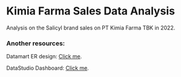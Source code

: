 #  Kimia Farma Sales Data Analysis

Analysis on the Salicyl brand sales on PT Kimia Farma TBK in 2022.

### Another resources:

Datamart ER design: [Click me](https://drive.google.com/file/d/12bTqvTK7jN3NBObzlNc_423CB8BBubtU/view?usp=sharing).

DataStudio Dashboard: [Click me](https://datastudio.google.com/reporting/c9816161-2235-476e-a9c5-060651b20109).


